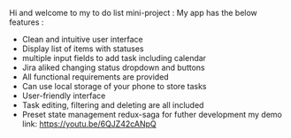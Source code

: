 Hi and welcome to my to do list mini-project : 
My app has the below features : 
+ Clean and intuitive user interface
+ Display list of items with statuses
+ multiple input fields to add task including calendar
+ Jira aliked changing status dropdown and buttons
+ All functional requirements are provided
+ Can use local storage of your phone to store tasks
+ User-friendly interface
+ Task editing, filtering and deleting are all included
+ Preset state management redux-saga for futher development
my demo link: 
https://youtu.be/6QJZ42cANpQ
